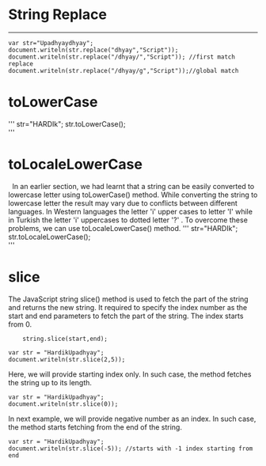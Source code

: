 
# String Replace
-----------------

```
var str="Upadhyaydhyay";  
document.writeln(str.replace("dhyay","Script"));
document.writeln(str.replace("/dhyay/","Script")); //first match replace
document.writeln(str.replace("/dhyay/g","Script"));//global match
```
# toLowerCase
'''
    str="HARDIk";
    str.toLowerCase();  
'''
# toLocaleLowerCase
&nbsp;
In an earlier section, we had learnt that a string can be easily converted to lowercase letter using toLowerCase() method. While converting the string to lowercase letter the result may vary due to conflicts between different languages. In Western languages the letter 'i' upper cases to letter 'I' while in Turkish the letter 'i' uppercases to dotted letter '?' . To overcome these problems, we can use toLocaleLowerCase() method.
'''
    str="HARDIk";
    str.toLocaleLowerCase();  
'''
# slice 
The JavaScript string slice() method is used to fetch the part of the string and returns the new string. It required to specify the index number as the start and end parameters to fetch the part of the string. The index starts from 0.
```
    string.slice(start,end); 
```
```
var str = "HardikUpadhyay";  
document.writeln(str.slice(2,5)); 
```
Here, we will provide starting index only. In such case, the method fetches the string up to its length.
```
var str = "HardikUpadhyay";  
document.writeln(str.slice(0));   
```
In next example, we will provide negative number as an index. In such case, the method starts fetching from the end of the string.
```
var str = "HardikUpadhyay";  
document.writeln(str.slice(-5)); //starts with -1 index starting from end 
``` 